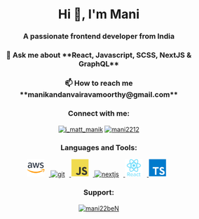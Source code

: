 <h1 align="center">Hi 👋, I'm Mani</h1>
<h3 align="center">A passionate frontend developer from India</h3>
<h3 align="center"> 💬 Ask me about **React, Javascript, SCSS, NextJS & GraphQL** </h3>

  <h3 align="center"> 📫 How to reach me **manikandanvairavamoorthy@gmail.com** </h3>

<h3 align="center">Connect with me:</h3>
<p align="center" >
<a href="https://twitter.com/i_matt_manik" target="blank"><img align="center" src="https://raw.githubusercontent.com/rahuldkjain/github-profile-readme-generator/master/src/images/icons/Social/twitter.svg" alt="i_matt_manik" height="30" width="40" /></a>
<a href="https://linkedin.com/in/mani2212" target="blank"><img align="center" src="https://raw.githubusercontent.com/rahuldkjain/github-profile-readme-generator/master/src/images/icons/Social/linked-in-alt.svg" alt="mani2212" height="30" width="40" /></a>
</p>

<h3 align="center">Languages and Tools:</h3>

<p align="center">
    <a href="https://aws.amazon.com" target="_blank" rel="noreferrer">
      <img src="https://raw.githubusercontent.com/devicons/devicon/master/icons/amazonwebservices/amazonwebservices-original-wordmark.svg" alt="aws" width="40" height="40" style="margin-right: 10px;" />
    </a>
    <a href="https://git-scm.com/" target="_blank" rel="noreferrer">
      <img src="https://www.vectorlogo.zone/logos/git-scm/git-scm-icon.svg" alt="git" width="40" height="40" style="margin-right: 10px;" />
    </a>
    <a href="https://developer.mozilla.org/en-US/docs/Web/JavaScript" target="_blank" rel="noreferrer">
      <img src="https://raw.githubusercontent.com/devicons/devicon/master/icons/javascript/javascript-original.svg" alt="javascript" width="40" height="40" style="margin-right: 10px;" />
    </a>
    <a href="https://nextjs.org/" target="_blank" rel="noreferrer">
      <img src="https://cdn.worldvectorlogo.com/logos/nextjs-2.svg" alt="nextjs" width="40" height="40" style="margin-right: 10px;" />
    </a>
    <a href="https://reactjs.org/" target="_blank" rel="noreferrer">
      <img src="https://raw.githubusercontent.com/devicons/devicon/master/icons/react/react-original-wordmark.svg" alt="react" width="40" height="40" style="margin-right: 10px;" />
    </a>
    <a href="https://www.typescriptlang.org/" target="_blank" rel="noreferrer">
      <img src="https://raw.githubusercontent.com/devicons/devicon/master/icons/typescript/typescript-original.svg" alt="typescript" width="40" height="40" style="margin-right: 10px;" />
    </a>
  </p>
<div align="center">
</div>


<h3 align="center">Support:</h3>
<p align="center"><a href="https://www.buymeacoffee.com/mani22beN"> <img align="center" src="https://cdn.buymeacoffee.com/buttons/v2/default-yellow.png" height="50" width="210" alt="mani22beN" /></a></p><br><br>
